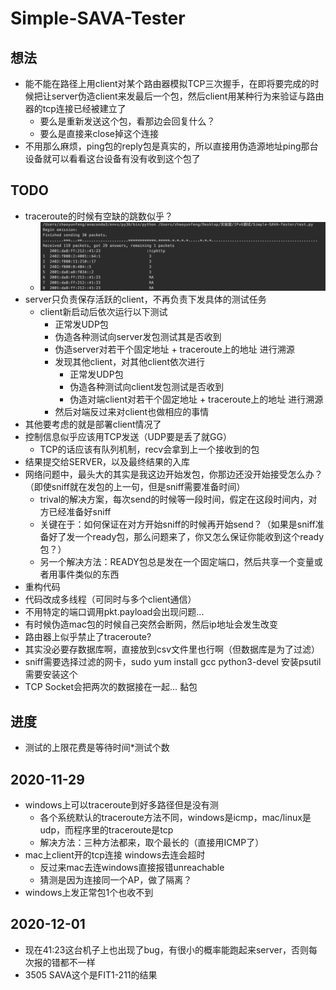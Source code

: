 # Simple-SAVA-Tester

## 想法
 - 能不能在路径上用client对某个路由器模拟TCP三次握手，在即将要完成的时候把让server伪造client来发最后一个包，然后client用某种行为来验证与路由器的tcp连接已经被建立了
    - 要么是重新发送这个包，看那边会回复什么？
    - 要么是直接来close掉这个连接
 - 不用那么麻烦，ping包的reply包是真实的，所以直接用伪造源地址ping那台设备就可以看看这台设备有没有收到这个包了
 
## TODO
 - traceroute的时候有空缺的跳数似乎？
    - ![traceroute](traceroute.png)
 - server只负责保存活跃的client，不再负责下发具体的测试任务
    - client新启动后依次运行以下测试
        - 正常发UDP包
        - 伪造各种测试向server发包测试其是否收到
        - 伪造server对若干个固定地址 + traceroute上的地址 进行溯源
        - 发现其他client，对其他client依次进行
            - 正常发UDP包
            - 伪造各种测试向client发包测试是否收到
            - 伪造对端client对若干个固定地址 + traceroute上的地址 进行溯源
        - 然后对端反过来对client也做相应的事情
 - 其他要考虑的就是部署client情况了
 - 控制信息似乎应该用TCP发送（UDP要是丢了就GG）
    - TCP的话应该有队列机制，recv会拿到上一个接收到的包
 - 结果提交给SERVER，以及最终结果的入库
 - 网络问题中，最头大的其实是我这边开始发包，你那边还没开始接受怎么办？（即使sniff就在发包的上一句，但是sniff需要准备时间）
    - trival的解决方案，每次send的时候等一段时间，假定在这段时间内，对方已经准备好sniff
    - 关键在于：如何保证在对方开始sniff的时候再开始send？（如果是sniff准备好了发一个ready包，那么问题来了，你又怎么保证你能收到这个ready包？）
    - 另一个解决方法：READY包总是发在一个固定端口，然后共享一个变量或者用事件类似的东西
 - 重构代码
 - 代码改成多线程（可同时与多个client通信）
 - 不用特定的端口调用pkt.payload会出现问题...
 - 有时候伪造mac包的时候自己突然会断网，然后ip地址会发生改变
 - 路由器上似乎禁止了traceroute?
 - 其实没必要存数据库啊，直接放到csv文件里也行啊（但数据库是为了过滤）
 - sniff需要选择过滤的网卡，sudo yum install gcc python3-devel 安装psutil需要安装这个
 - TCP Socket会把两次的数据接在一起... 黏包
 
## 进度
 - 测试的上限花费是等待时间*测试个数
 
## 2020-11-29
 - windows上可以traceroute到好多路径但是没有测
    - 各个系统默认的traceroute方法不同，windows是icmp，mac/linux是udp，而程序里的traceroute是tcp
    - 解决方法：三种方法都来，取个最长的（直接用ICMP了）
 - mac上client开的tcp连接 windows去连会超时
    - 反过来mac去连windows直接报错unreachable
    - 猜测是因为连接同一个AP，做了隔离？
 - windows上发正常包1个也收不到

## 2020-12-01
 - 现在41:23这台机子上也出现了bug，有很小的概率能跑起来server，否则每次报的错都不一样
 - 3505 SAVA这个是FIT1-211的结果